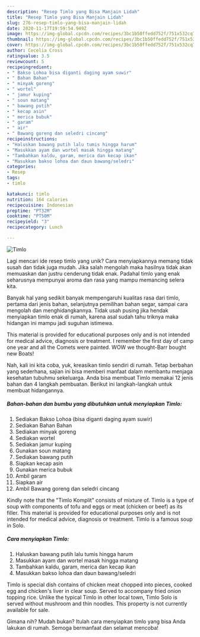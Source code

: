 ```yaml
---
description: "Resep Timlo yang Bisa Manjain Lidah"
title: "Resep Timlo yang Bisa Manjain Lidah"
slug: 276-resep-timlo-yang-bisa-manjain-lidah
date: 2020-11-17T19:59:54.949Z
image: https://img-global.cpcdn.com/recipes/3bc1b50ffedd752f/751x532cq70/timlo-foto-resep-utama.jpg
thumbnail: https://img-global.cpcdn.com/recipes/3bc1b50ffedd752f/751x532cq70/timlo-foto-resep-utama.jpg
cover: https://img-global.cpcdn.com/recipes/3bc1b50ffedd752f/751x532cq70/timlo-foto-resep-utama.jpg
author: Cecelia Cross
ratingvalue: 3.5
reviewcount: 5
recipeingredient:
- " Bakso Lohoa bisa diganti daging ayam suwir"
- " Bahan Bahan"
- " minyak goreng"
- " wortel"
- " jamur kuping"
- " soun matang"
- " bawang putih"
- " kecap asin"
- " merica bubuk"
- " garam"
- " air"
- " Bawang goreng dan seledri cincang"
recipeinstructions:
- "Haluskan bawang putih lalu tumis hingga harum"
- "Masukkan ayam dan wortel masak hingga matang"
- "Tambahkan kaldu, garam, merica dan kecap ikan"
- "Masukkan bakso lohoa dan daun bawang/seledri"
categories:
- Resep
tags:
- timlo

katakunci: timlo 
nutrition: 164 calories
recipecuisine: Indonesian
preptime: "PT32M"
cooktime: "PT50M"
recipeyield: "3"
recipecategory: Lunch

---
```



![Timlo](https://img-global.cpcdn.com/recipes/3bc1b50ffedd752f/751x532cq70/timlo-foto-resep-utama.jpg)

Lagi mencari ide resep timlo yang unik? Cara menyiapkannya memang tidak susah dan tidak juga mudah. Jika salah mengolah maka hasilnya tidak akan memuaskan dan justru cenderung tidak enak. Padahal timlo yang enak seharusnya mempunyai aroma dan rasa yang mampu memancing selera kita.

Banyak hal yang sedikit banyak mempengaruhi kualitas rasa dari timlo, pertama dari jenis bahan, selanjutnya pemilihan bahan segar, sampai cara mengolah dan menghidangkannya. Tidak usah pusing jika hendak menyiapkan timlo enak di rumah, karena asal sudah tahu triknya maka hidangan ini mampu jadi suguhan istimewa.

This material is provided for educational purposes only and is not intended for medical advice, diagnosis or treatment. I remember the first day of camp one year and all the Comets were painted. WOW we thought-Barr bought new Boats!


Nah, kali ini kita coba, yuk, kreasikan timlo sendiri di rumah. Tetap berbahan yang sederhana, sajian ini bisa memberi manfaat dalam membantu menjaga kesehatan tubuhmu sekeluarga. Anda bisa membuat Timlo memakai 12 jenis bahan dan 4 langkah pembuatan. Berikut ini langkah-langkah untuk membuat hidangannya.

<!--inarticleads1-->

##### Bahan-bahan dan bumbu yang dibutuhkan untuk menyiapkan Timlo:

1. Sediakan  Bakso Lohoa (bisa diganti daging ayam suwir)
1. Sediakan  Bahan Bahan
1. Sediakan  minyak goreng
1. Sediakan  wortel
1. Sediakan  jamur kuping
1. Gunakan  soun matang
1. Sediakan  bawang putih
1. Siapkan  kecap asin
1. Gunakan  merica bubuk
1. Ambil  garam
1. Siapkan  air
1. Ambil  Bawang goreng dan seledri cincang


Kindly note that the &#34;Timlo Komplit&#34; consists of mixture of. Timlo is a type of soup with components of tofu and eggs or meat (chicken or beef) as its filler. This material is provided for educational purposes only and is not intended for medical advice, diagnosis or treatment. Timlo is a famous soup in Solo. 

<!--inarticleads2-->

##### Cara menyiapkan Timlo:

1. Haluskan bawang putih lalu tumis hingga harum
1. Masukkan ayam dan wortel masak hingga matang
1. Tambahkan kaldu, garam, merica dan kecap ikan
1. Masukkan bakso lohoa dan daun bawang/seledri


Timlo is special dish contains of chicken meat chopped into pieces, cooked egg and chicken&#39;s liver in clear soup. Served to accompany fried onion topping rice. Unlike the typical Timlo in other local town, Timlo Solo is served without mushroom and thin noodles. This property is not currently available for sale. 

Gimana nih? Mudah bukan? Itulah cara menyiapkan timlo yang bisa Anda lakukan di rumah. Semoga bermanfaat dan selamat mencoba!

